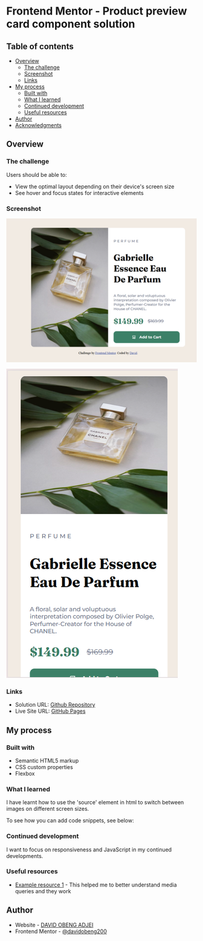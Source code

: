 # Frontend Mentor - Product preview card component solution

## Table of contents

- [Overview](#overview)
  - [The challenge](#the-challenge)
  - [Screenshot](#screenshot)
  - [Links](#links)
- [My process](#my-process)
  - [Built with](#built-with)
  - [What I learned](#what-i-learned)
  - [Continued development](#continued-development)
  - [Useful resources](#useful-resources)
- [Author](#author)
- [Acknowledgments](#acknowledgments)



## Overview

### The challenge

Users should be able to:

- View the optimal layout depending on their device's screen size
- See hover and focus states for interactive elements

### Screenshot

![Desktop View](./Screenshot_2.png)

![Mobile View](./Screenshot_1.png)

### Links

- Solution URL: [Github Repository](https://github.com/davidobeng200/product-preview-card-component-main.git)
- Live Site URL: [GitHub Pages](https://your-live-site-url.com)

## My process

### Built with

- Semantic HTML5 markup
- CSS custom properties
- Flexbox


### What I learned
I have learnt how to use the 'source' element in html to switch between images on different screen sizes.

To see how you can add code snippets, see below:


### Continued development
I want to focus on responsiveness and JavaScript in my continued developments.


### Useful resources

- [Example resource 1](https://www.w3schools.com/css/css_rwd_mediaqueries.asp) - This helped me to better understand media queries and they work



## Author

- Website - [DAVID OBENG ADJEI](https://www.your-site.com)
- Frontend Mentor - [@davidobeng200](https://www.frontendmentor.io/profile/davidobeng200)


